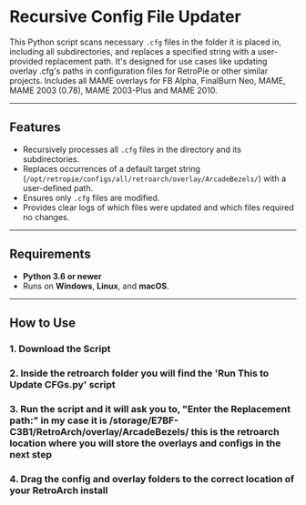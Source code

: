 # Recursive Config File Updater

This Python script scans necessary `.cfg` files in the folder it is placed in, including all subdirectories, and replaces a specified string with a user-provided replacement path. It's designed for use cases like updating overlay .cfg's paths in configuration files for RetroPie or other similar projects. Includes all MAME overlays for FB Alpha, FinalBurn Neo, MAME, MAME 2003 (0.78), MAME 2003-Plus and MAME 2010. 

---

## Features

- Recursively processes all `.cfg` files in the directory and its subdirectories.
- Replaces occurrences of a default target string (`/opt/retropie/configs/all/retroarch/overlay/ArcadeBezels/`) with a user-defined path.
- Ensures only `.cfg` files are modified.
- Provides clear logs of which files were updated and which files required no changes.

---

## Requirements

- **Python 3.6 or newer**
- Runs on **Windows**, **Linux**, and **macOS**.

---

## How to Use

### 1. Download the Script

### 2. Inside the retroarch folder you will find the 'Run This to Update CFGs.py' script

### 3. Run the script and it will ask you to, "Enter the Replacement path:" in my case it is /storage/E7BF-C3B1/RetroArch/overlay/ArcadeBezels/ this is the retroarch location where you will store the overlays and configs in the next step 

### 4. Drag the config and overlay folders to the correct location of your RetroArch install
